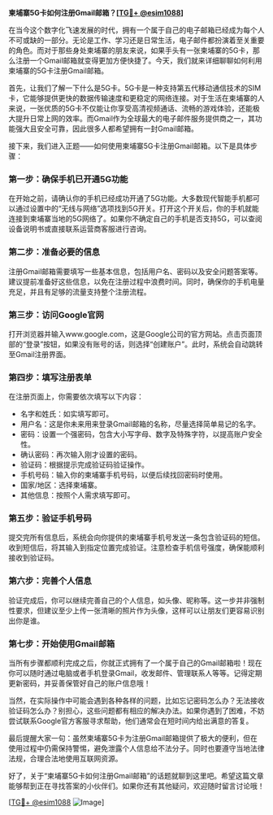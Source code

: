 **柬埔寨5G卡如何注册Gmail邮箱？[[TG💪+ @esim1088](https://t.me/s/esim1088)]**

在当今这个数字化飞速发展的时代，拥有一个属于自己的电子邮箱已经成为每个人不可或缺的一部分。无论是工作、学习还是日常生活，电子邮件都扮演着至关重要的角色。而对于那些身处柬埔寨的朋友来说，如果手头有一张柬埔寨的5G卡，那么注册一个Gmail邮箱就变得更加方便快捷了。今天，我们就来详细聊聊如何利用柬埔寨的5G卡注册Gmail邮箱。

首先，让我们了解一下什么是5G卡。5G卡是一种支持第五代移动通信技术的SIM卡，它能够提供更快的数据传输速度和更稳定的网络连接。对于生活在柬埔寨的人来说，一张优质的5G卡不仅能让你享受高清视频通话、流畅的游戏体验，还能极大提升日常上网的效率。而Gmail作为全球最大的电子邮件服务提供商之一，其功能强大且安全可靠，因此很多人都希望拥有一封Gmail邮箱。

接下来，我们进入正题——如何使用柬埔寨5G卡注册Gmail邮箱。以下是具体步骤：

### 第一步：确保手机已开通5G功能
在开始之前，请确认你的手机已经成功开通了5G功能。大多数现代智能手机都可以通过设置中的“无线与网络”选项找到5G开关。打开这个开关后，你的手机就能连接到柬埔寨当地的5G网络了。如果你不确定自己的手机是否支持5G，可以查阅设备说明书或直接联系运营商客服进行咨询。

### 第二步：准备必要的信息
注册Gmail邮箱需要填写一些基本信息，包括用户名、密码以及安全问题答案等。建议提前准备好这些信息，以免在注册过程中浪费时间。同时，确保你的手机电量充足，并且有足够的流量支持整个注册流程。

### 第三步：访问Google官网
打开浏览器并输入www.google.com，这是Google公司的官方网站。点击页面顶部的“登录”按钮，如果没有账号的话，则选择“创建账户”。此时，系统会自动跳转至Gmail注册界面。

### 第四步：填写注册表单
在注册页面上，你需要依次填写以下内容：
- 名字和姓氏：如实填写即可。
- 用户名：这是你未来用来登录Gmail邮箱的名称，尽量选择简单易记的名字。
- 密码：设置一个强密码，包含大小写字母、数字及特殊字符，以提高账户安全性。
- 确认密码：再次输入刚才设置的密码。
- 验证码：根据提示完成验证码验证操作。
- 手机号码：输入你的柬埔寨手机号码，以便后续找回密码时使用。
- 国家/地区：选择柬埔寨。
- 其他信息：按照个人需求填写即可。

### 第五步：验证手机号码
提交完所有信息后，系统会向你提供的柬埔寨手机号发送一条包含验证码的短信。收到短信后，将其输入到指定位置完成验证。注意检查手机信号强度，确保能顺利接收到验证码。

### 第六步：完善个人信息
验证完成后，你可以继续完善自己的个人信息，如头像、昵称等。这一步并非强制性要求，但建议至少上传一张清晰的照片作为头像，这样可以让朋友们更容易识别出你是谁。

### 第七步：开始使用Gmail邮箱
当所有步骤都顺利完成之后，你就正式拥有了一个属于自己的Gmail邮箱啦！现在你可以随时通过电脑或者手机登录Gmail，收发邮件、管理联系人等等。记得定期更新密码，并妥善保管好自己的账户信息哦！

当然，在实际操作中可能会遇到各种各样的问题，比如忘记密码怎么办？无法接收验证码怎么办？别担心，这些问题都有相应的解决办法。如果你遇到了困难，不妨尝试联系Google官方客服寻求帮助，他们通常会在短时间内给出满意的答复。

最后提醒大家一句：虽然柬埔寨5G卡为注册Gmail邮箱提供了极大的便利，但在使用过程中仍需保持警惕，避免泄露个人信息给不法分子。同时也要遵守当地法律法规，合理合法地使用互联网资源。

好了，关于“柬埔寨5G卡如何注册Gmail邮箱”的话题就聊到这里吧。希望这篇文章能够帮到正在寻找答案的小伙伴们。如果你还有其他疑问，欢迎随时留言讨论哦！

[[TG💪+ @esim1088](https://t.me/s/esim1088) ![Image](https://i.postimg.cc/4NQfJmqS/Snipaste-2025-05-13-00-14-12.png)]